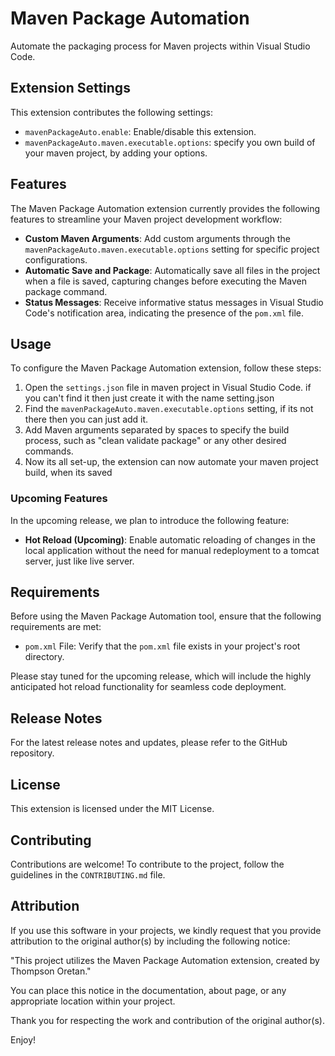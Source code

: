 # Maven Package Automation

Automate the packaging process for Maven projects within Visual Studio Code.

## Extension Settings

This extension contributes the following settings:

- `mavenPackageAuto.enable`: Enable/disable this extension.
- `mavenPackageAuto.maven.executable.options`: specify you own build of your maven project, by adding your options.

## Features

The Maven Package Automation extension currently provides the following features to streamline your Maven project development workflow:

- **Custom Maven Arguments**: Add custom arguments through the `mavenPackageAuto.maven.executable.options` setting for specific project configurations.
- **Automatic Save and Package**: Automatically save all files in the project when a file is saved, capturing changes before executing the Maven package command.
- **Status Messages**: Receive informative status messages in Visual Studio Code's notification area, indicating the presence of the `pom.xml` file.

## Usage

To configure the Maven Package Automation extension, follow these steps:

1. Open the `settings.json` file in maven project in Visual Studio Code. if you can't find it then just create it with the name setting.json
2. Find the `mavenPackageAuto.maven.executable.options` setting, if its not there then you can just add it.
3. Add Maven arguments separated by spaces to specify the build process, such as "clean validate package" or any other desired commands.
4. Now its all set-up, the extension can now automate your maven project build, when its saved


### Upcoming Features

In the upcoming release, we plan to introduce the following feature:

- **Hot Reload (Upcoming)**: Enable automatic reloading of changes in the local application without the need for manual redeployment to a tomcat server, just like live server.

## Requirements

Before using the Maven Package Automation tool, ensure that the following requirements are met:

- `pom.xml` File: Verify that the `pom.xml` file exists in your project's root directory.

Please stay tuned for the upcoming release, which will include the highly anticipated hot reload functionality for seamless code deployment.

## Release Notes

For the latest release notes and updates, please refer to the GitHub repository.

## License

This extension is licensed under the MIT License.

## Contributing

Contributions are welcome! To contribute to the project, follow the guidelines in the `CONTRIBUTING.md` file.

## Attribution

If you use this software in your projects, we kindly request that you provide attribution to the original author(s) by including the following notice:

"This project utilizes the Maven Package Automation extension, created by Thompson Oretan."

You can place this notice in the documentation, about page, or any appropriate location within your project.

Thank you for respecting the work and contribution of the original author(s).

Enjoy!
